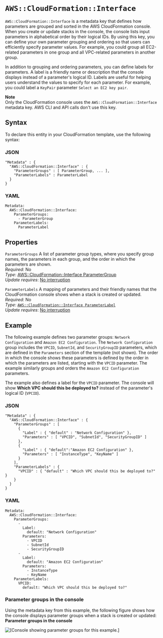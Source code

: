 # `AWS::CloudFormation::Interface`<a name="aws-resource-cloudformation-interface"></a>

`AWS::CloudFormation::Interface` is a metadata key that defines how parameters are grouped and sorted in the AWS CloudFormation console\. When you create or update stacks in the console, the console lists input parameters in alphabetical order by their logical IDs\. By using this key, you can define your own parameter grouping and ordering so that users can efficiently specify parameter values\. For example, you could group all EC2\-related parameters in one group and all VPC\-related parameters in another group\.

In addition to grouping and ordering parameters, you can define labels for parameters\. A label is a friendly name or description that the console displays instead of a parameter's logical ID\. Labels are useful for helping users understand the values to specify for each parameter\. For example, you could label a `KeyPair` parameter `Select an EC2 key pair`\.

**Note**  
Only the CloudFormation console uses the `AWS::CloudFormation::Interface` metadata key\. AWS CLI and API calls don't use this key\.

## Syntax<a name="aws-resource-cloudformation-interface-syntax"></a>

To declare this entity in your CloudFormation template, use the following syntax:

### JSON<a name="aws-resource-cloudformation-interface-syntax.json"></a>

```
"Metadata" : {
  "AWS::CloudFormation::Interface" : {
    "ParameterGroups" : [ ParameterGroup, ... ],
    "ParameterLabels" : ParameterLabel
  }
}
```

### YAML<a name="aws-resource-cloudformation-interface-syntax.yaml"></a>

```
Metadata:
  AWS::CloudFormation::Interface:
    ParameterGroups:
      - ParameterGroup
    ParameterLabels:
      ParameterLabel
```

## Properties<a name="w11155ab1c23c15c15c27c13"></a>

`ParameterGroups`  <a name="cfn-cloudformation-interface-parametergroups"></a>
A list of parameter group types, where you specify group names, the parameters in each group, and the order in which the parameters are shown\.  
*Required*: No  
*Type*: [AWS::CloudFormation::Interface ParameterGroup](aws-properties-cloudformation-interface-parametergroup.md)  
*Update requires*: [No interruption](using-cfn-updating-stacks-update-behaviors.md#update-no-interrupt)

`ParameterLabels`  <a name="cfn-cloudformation-interface-parameterlabels"></a>
A mapping of parameters and their friendly names that the CloudFormation console shows when a stack is created or updated\.  
*Required*: No  
*Type*: [`AWS::CloudFormation::Interface ParameterLabel`](aws-properties-cloudformation-interface-parameterlabel.md)  
*Update requires*: [No interruption](using-cfn-updating-stacks-update-behaviors.md#update-no-interrupt)

## Example<a name="w11155ab1c23c15c15c27c15"></a>

The following example defines two parameter groups: `Network Configuration` and `Amazon EC2 Configuration`\. The `Network Configuration` group includes the `VPCID`, `SubnetId`, and `SecurityGroupID` parameters, which are defined in the `Parameters` section of the template \(not shown\)\. The order in which the console shows these parameters is defined by the order in which the parameters are listed, starting with the `VPCID` parameter\. The example similarly groups and orders the `Amazon EC2 Configuration` parameters\.

The example also defines a label for the `VPCID` parameter\. The console will show **Which VPC should this be deployed to?** instead of the parameter's logical ID \(`VPCID`\)\.

### JSON<a name="aws-resource-cloudformation-interface-example.json"></a>

```
"Metadata" : {
  "AWS::CloudFormation::Interface" : {
    "ParameterGroups" : [
      {
        "Label" : { "default" : "Network Configuration" },
        "Parameters" : [ "VPCID", "SubnetId", "SecurityGroupID" ]
      },
      {
        "Label" : { "default":"Amazon EC2 Configuration" },
        "Parameters" : [ "InstanceType", "KeyName" ]
      }
    ],
    "ParameterLabels" : {
      "VPCID" : { "default" : "Which VPC should this be deployed to?" }
    }
  }
}
```

### YAML<a name="aws-resource-cloudformation-interface-example.yaml"></a>

```
Metadata: 
  AWS::CloudFormation::Interface: 
    ParameterGroups: 
      - 
        Label: 
          default: "Network Configuration"
        Parameters: 
          - VPCID
          - SubnetId
          - SecurityGroupID
      - 
        Label: 
          default: "Amazon EC2 Configuration"
        Parameters: 
          - InstanceType
          - KeyName
    ParameterLabels: 
      VPCID: 
        default: "Which VPC should this be deployed to?"
```

### Parameter groups in the console<a name="w11155ab1c23c15c15c27c15c10"></a>

Using the metadata key from this example, the following figure shows how the console displays parameter groups when a stack is created or updated: **Parameter groups in the console** 

![\[Console showing parameter groups for this example.\]](http://docs.aws.amazon.com/AWSCloudFormation/latest/UserGuide/images/console-create-stack-parameter-groups.png)